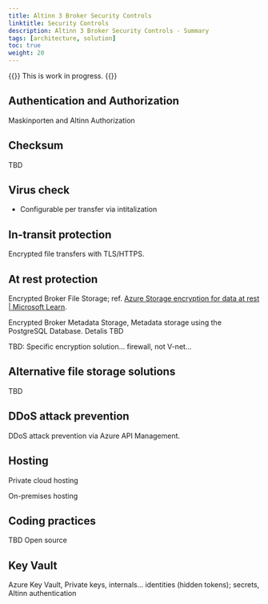 ```yaml
---
title: Altinn 3 Broker Security Controls
linktitle: Security Controls
description: Altinn 3 Broker Security Controls - Summary 
tags: [architecture, solution]
toc: true
weight: 20
---
```


{{<notice warning>}} <!-- info -->
This is work in progress.
{{</notice>}}


## Authentication and Authorization
Maskinporten and Altinn Authorization

## Checksum
TBD

## Virus check

- Configurable per transfer via intitalization

## In-transit protection

Encrypted file transfers with TLS/HTTPS.

## At rest protection

Encrypted Broker File Storage; ref. [Azure Storage encryption for data
at rest \| Microsoft
Learn](https://learn.microsoft.com/en-us/azure/storage/common/storage-service-encryption).

Encrypted Broker Metadata Storage, Metadata storage using the PostgreSQL Database. Detalis TBD

TBD: Specific encryption solution... firewall, not V-net... 


## Alternative file storage solutions

TBD

## DDoS attack prevention

DDoS attack prevention via Azure API Management.

## Hosting

Private cloud hosting

On-premises hosting

## Coding practices

TBD Open source

## Key Vault

Azure Key Vault, Private keys, internals... identities (hidden tokens); secrets,  Altinn authentication



